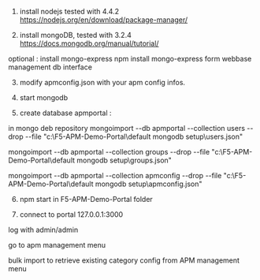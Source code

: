 1) install nodejs tested with 4.4.2 https://nodejs.org/en/download/package-manager/

2) install mongoDB, tested with 3.2.4 https://docs.mongodb.org/manual/tutorial/

optional : install mongo-express
 npm install mongo-express form webbase management db interface

3) modify apmconfig.json with your apm config infos.

4) start mongodb

5) create database apmportal :

in mongo deb repository
mongoimport --db apmportal --collection users  --drop --file "c:\F5-APM-Demo-Portal\default mongodb setup\users.json"

mongoimport --db apmportal --collection groups  --drop --file "c:\F5-APM-Demo-Portal\default mongodb setup\groups.json"

mongoimport --db apmportal --collection apmconfig  --drop --file "c:\F5-APM-Demo-Portal\default mongodb setup\apmconfig.json"

6) npm start in F5-APM-Demo-Portal folder

7) connect to portal 127.0.0.1:3000

log with admin/admin

go  to apm management menu

bulk import to retrieve existing category config from APM management menu
